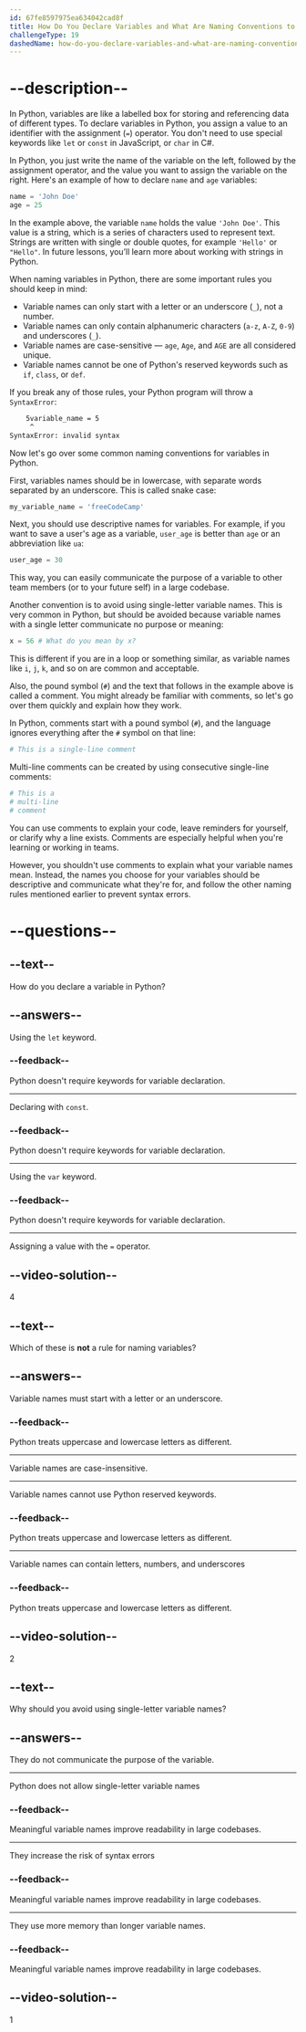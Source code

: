 ```yaml
---
id: 67fe8597975ea634042cad8f
title: How Do You Declare Variables and What Are Naming Conventions to Name Variables?
challengeType: 19
dashedName: how-do-you-declare-variables-and-what-are-naming-conventions-to-name-variables
---
```


# --description--

In Python, variables are like a labelled box for storing and referencing data of different types. To declare variables in Python, you assign a value to an identifier with the assignment (`=`) operator. You don't need to use special keywords like `let` or `const` in JavaScript, or `char` in C#.

In Python, you just write the name of the variable on the left, followed by the assignment operator, and the value you want to assign the variable on the right. Here's an example of how to declare `name` and `age` variables:

```python
name = 'John Doe'
age = 25
```

In the example above, the variable `name` holds the value `'John Doe'`. This value is a string, which is a series of characters used to represent text. Strings are written with single or double quotes, for example `'Hello'` or `"Hello"`. In future lessons, you’ll learn more about working with strings in Python.

When naming variables in Python, there are some important rules you should keep in mind:

- Variable names can only start with a letter or an underscore (`_`), not a number.
- Variable names can only contain alphanumeric characters (`a-z`, `A-Z`, `0-9`) and underscores (`_`).
- Variable names are case-sensitive — `age`, `Age`, and `AGE` are all considered unique.
- Variable names cannot be one of Python's reserved keywords such as `if`, `class`, or `def`.

If you break any of those rules, your Python program will throw a `SyntaxError`:

```bash
    5variable_name = 5
     ^
SyntaxError: invalid syntax
```

Now let's go over some common naming conventions for variables in Python.

First, variables names should be in lowercase, with separate words separated by an underscore. This is called snake case:

```python
my_variable_name = 'freeCodeCamp'
```

Next, you should use descriptive names for variables. For example, if you want to save a user's age as a variable, `user_age` is better than `age` or an abbreviation like `ua`:

```python
user_age = 30
```

This way, you can easily communicate the purpose of a variable to other team members (or to your future self) in a large codebase.

Another convention is to avoid using single-letter variable names. This is very common in Python, but should be avoided because variable names with a single letter communicate no purpose or meaning:

```python
x = 56 # What do you mean by x?
```

This is different if you are in a loop or something similar, as variable names like `i`, `j`, `k`, and so on are common and acceptable.

Also, the pound symbol (`#`) and the text that follows in the example above is called a comment. You might already be familiar with comments, so let's go over them quickly and explain how they work.

In Python, comments start with a pound symbol (`#`), and the language ignores everything after the `#` symbol on that line:

```python
# This is a single-line comment
```

Multi-line comments can be created by using consecutive single-line comments:

```python
# This is a
# multi-line
# comment
```

You can use comments to explain your code, leave reminders for yourself, or clarify why a line exists. Comments are especially helpful when you're learning or working in teams.

However, you shouldn't use comments to explain what your variable names mean. Instead, the names you choose for your variables should be descriptive and communicate what they're for, and follow the other naming rules mentioned earlier to prevent syntax errors.

# --questions--

## --text--

How do you declare a variable in Python?

## --answers--

Using the `let` keyword.

### --feedback--

Python doesn't require keywords for variable declaration.

---

Declaring with `const`.

### --feedback--

Python doesn't require keywords for variable declaration.

---

Using the `var` keyword.

### --feedback--

Python doesn't require keywords for variable declaration.

---

Assigning a value with the `=` operator.

## --video-solution--

4

## --text--

Which of these is **not** a rule for naming variables?

## --answers--

Variable names must start with a letter or an underscore.

### --feedback--

Python treats uppercase and lowercase letters as different.

---

Variable names are case-insensitive.

---

Variable names cannot use Python reserved keywords.

### --feedback--

Python treats uppercase and lowercase letters as different.

---

Variable names can contain letters, numbers, and underscores

### --feedback--

Python treats uppercase and lowercase letters as different.

## --video-solution--

2

## --text--

Why should you avoid using single-letter variable names?

## --answers--

They do not communicate the purpose of the variable.

---

Python does not allow single-letter variable names

### --feedback--

Meaningful variable names improve readability in large codebases.

---

They increase the risk of syntax errors

### --feedback--

Meaningful variable names improve readability in large codebases.

---

They use more memory than longer variable names.

### --feedback--

Meaningful variable names improve readability in large codebases.

## --video-solution--

1
